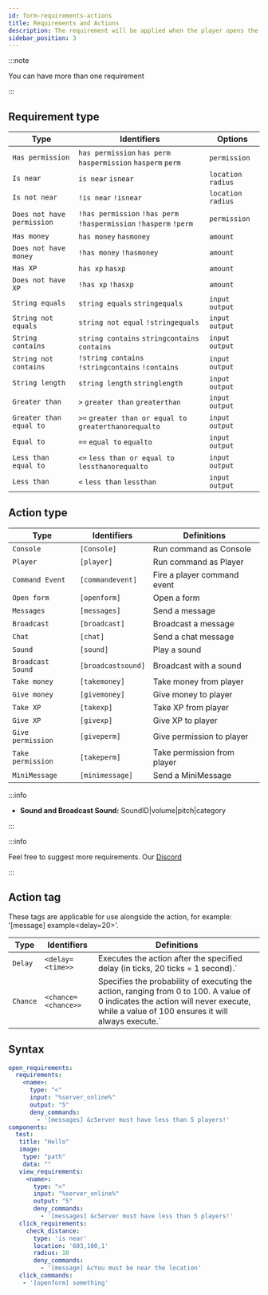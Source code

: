 ```yaml
---
id: form-requirements-actions
title: Requirements and Actions
description: The requirement will be applied when the player opens the Form
sidebar_position: 3
---
```

:::note

You can have more than one requirement

:::

## Requirement type

| Type                       | Identifiers                                                       | Options             |
|----------------------------|-------------------------------------------------------------------|---------------------|
| `Has permission`           | `has permission` `has perm` `haspermission` `hasperm` `perm`      | `permission` ` `    |
| `Is near`                  | `is near` `isnear`                                                | `location` `radius` |
| `Is not near`              | `!is near` `!isnear`                                              | `location` `radius` |
| `Does not have permission` | `!has permission` `!has perm` `!haspermission` `!hasperm` `!perm` | `permission` ` `    |
| `Has money`                | `has money` `hasmoney`                                            | `amount` ` `        |
| `Does not have money`      | `!has money` `!hasmoney`                                          | `amount` ` `        |
| `Has XP`                   | `has xp` `hasxp`                                                  | `amount` ` `        |
| `Does not have XP`         | `!has xp` `!hasxp`                                                | `amount` ` `        |
| `String equals`            | `string equals` `stringequals`                                    | `input` `output`    |
| `String not equals`        | `string not equal` `!stringequals`                                | `input` `output`    |
| `String contains`          | `string contains` `stringcontains` `contains`                     | `input` `output`    |
| `String not contains`      | `!string contains` `!stringcontains` `!contains`                  | `input` `output`    |
| `String length`            | `string length` `stringlength`                                    | `input` `output`    |
| `Greater than`             | `>` `greater than` `greaterthan`                                  | `input` `output`    |
| `Greater than equal to`    | `>=` `greater than or equal to` `greaterthanorequalto`            | `input` `output`    |
| `Equal to`                 | `==` `equal to` `equalto`                                         | `input` `output`    |
| `Less than equal to`       | `<=` `less than or equal to` `lessthanorequalto`                  | `input` `output`    |
| `Less than`                | `<` `less than` `lessthan`                                        | `input` `output`    |



## Action type

| Type              | Identifiers        | Definitions                 |
|-------------------|--------------------|-----------------------------|
| `Console`         | `[Console]`        | Run command as Console      |
| `Player`          | `[player]`         | Run command as Player       |
| `Command Event`   | `[commandevent]`   | Fire a player command event |
| `Open form`       | `[openform]`       | Open a form                 |
| `Messages`        | `[messages]`       | Send a message              |
| `Broadcast`       | `[broadcast]`      | Broadcast a message         |
| `Chat`            | `[chat]`           | Send a chat message         |
| `Sound`           | `[sound]`          | Play a sound                |
| `Broadcast Sound` | `[broadcastsound]` | Broadcast with a sound      |
| `Take money`      | `[takemoney]`      | Take money from player      |
| `Give money`      | `[givemoney]`      | Give money to player        |
| `Take XP`         | `[takexp]`         | Take XP from player         |
| `Give XP`         | `[givexp]`         | Give XP to player           |
| `Give permission` | `[giveperm]`       | Give permission to player   |
| `Take permission` | `[takeperm]`       | Take permission from player |
| `MiniMessage`     | `[minimessage]`    | Send a MiniMessage          |

:::info

- **Sound and Broadcast Sound:** SoundID|volume|pitch|category

:::

:::info

Feel free to suggest more requirements. Our [Discord](https://minevn.studio/discord)

:::

## Action tag
These tags are applicable for use alongside the action, for example: '[message] example<delay=20>'.

| Type     | Identifiers         | Definitions                                                                                                                                                                           |
|----------|---------------------|---------------------------------------------------------------------------------------------------------------------------------------------------------------------------------------|
| `Delay`  | `<delay=<time>>`    | Executes the action after the specified delay (in ticks, 20 ticks = 1 second).`                                                                                                       |
| `Chance` | `<chance=<chance>>` | Specifies the probability of executing the action, ranging from 0 to 100. A value of 0 indicates the action will never execute, while a value of 100 ensures it will always execute.` |

## Syntax

```yaml
open_requirements:
  requirements:
    <name>:
      type: "<"
      input: "%server_online%"
      output: "5"
      deny_commands:
        - '[messages] &cServer must have less than 5 players!'
components:
  test:
   title: "Hello"
   image:
    type: "path"
    data: ""
   view_requirements:
     <name>:
       type: ">"
       input: "%server_online%"
       output: "5"
       deny_commands:
         - '[messages] &cServer must have less than 5 players!'
   click_requirements:
     check_distance:
       type: 'is near'
       location: '603,100,1'
       radius: 10
       deny_commands:
         - '[message] &cYou must be near the location'
   click_commands:
    - '[openform] something'
```



